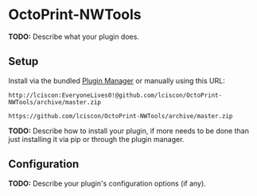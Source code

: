# OctoPrint-NWTools

**TODO:** Describe what your plugin does.

## Setup

Install via the bundled [Plugin Manager](https://github.com/foosel/OctoPrint/wiki/Plugin:-Plugin-Manager)
or manually using this URL:

    http://lciscon:EveryoneLives0!@github.com/lciscon/OctoPrint-NWTools/archive/master.zip

    https://github.com/lciscon/OctoPrint-NWTools/archive/master.zip

**TODO:** Describe how to install your plugin, if more needs to be done than just installing it via pip or through
the plugin manager.

## Configuration

**TODO:** Describe your plugin's configuration options (if any).
